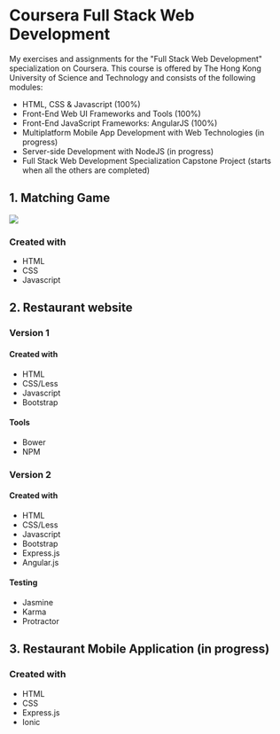 # Coursera Full Stack Web Development

My exercises and assignments for the "Full Stack Web Development" specialization on Coursera.
This course is offered by The Hong Kong University of Science and Technology and consists of the following modules:
- HTML, CSS & Javascript (100%)
- Front-End Web UI Frameworks and Tools (100%)
- Front-End JavaScript Frameworks: AngularJS (100%)
- Multiplatform Mobile App Development with Web Technologies (in progress)
- Server-side Development with NodeJS (in progress)
- Full Stack Web Development Specialization Capstone Project (starts when all the others are completed)

## 1. Matching Game

![](https://doc-04-2k-docs.googleusercontent.com/docs/securesc/9ir9fms0pg6nuidj5k4iqdjvtm3bp9mu/k161gmfpls6b1q6gtfkrpkn0cifi7bll/1473962400000/10394595151104025878/10394595151104025878/0ByNbN1Gtt8A9eE81dUlQWjM5bGs?e=view&nonce=stlc99tflc3se&user=10394595151104025878&hash=p0rf2qq6rbjh3ubb71jqs276k7jh0vle.png)

### Created with
 - HTML
 - CSS
 - Javascript

## 2. Restaurant website

### Version 1

#### Created with
- HTML
- CSS/Less
- Javascript
- Bootstrap

#### Tools
- Bower
- NPM

### Version 2

#### Created with
- HTML
- CSS/Less
- Javascript
- Bootstrap
- Express.js
- Angular.js

#### Testing
- Jasmine
- Karma
- Protractor

## 3. Restaurant Mobile Application (in progress)

### Created with
- HTML 
- CSS
- Express.js
- Ionic
